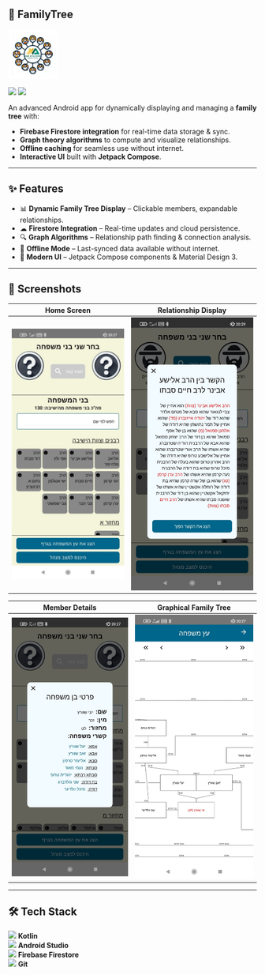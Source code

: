 ## 🌳 FamilyTree  

<img src="https://github.com/yonischwartz/FamilyTree/blob/main/screenshots/ybm_familytree_app_icon.png?raw=true" width="100"/>

[<img src="https://upload.wikimedia.org/wikipedia/commons/7/78/Google_Play_Store_badge_EN.svg" width="150"/>](https://play.google.com/store/apps/details?id=com.yoniSchwartz.YBMTree)
[<img src="https://cdn.jsdelivr.net/gh/devicons/devicon/icons/github/github-original.svg" width="40"/>](https://github.com/yonischwartz/FamilyTree)

An advanced Android app for dynamically displaying and managing a **family tree** with:
- **Firebase Firestore integration** for real-time data storage & sync.
- **Graph theory algorithms** to compute and visualize relationships.
- **Offline caching** for seamless use without internet.
- **Interactive UI** built with **Jetpack Compose**.

---

## ✨ Features

- 📊 **Dynamic Family Tree Display** – Clickable members, expandable relationships.
- ☁ **Firestore Integration** – Real-time updates and cloud persistence.
- 🔍 **Graph Algorithms** – Relationship path finding & connection analysis.
- 📶 **Offline Mode** – Last-synced data available without internet.
- 🎨 **Modern UI** – Jetpack Compose components & Material Design 3.

---

## 📸 Screenshots

| Home Screen | Relationship Display |
|-------------|----------------------|
| ![Home Screen](https://github.com/yonischwartz/FamilyTree/blob/5b696bc07b7674156eada710f4d8cb88e8b048ef/screenshots/Home%20Screen.jpeg?raw=true) | ![Relationship Display](https://github.com/yonischwartz/FamilyTree/blob/5b696bc07b7674156eada710f4d8cb88e8b048ef/screenshots/Relationship%20Display.jpeg?raw=true) |

| Member Details | Graphical Family Tree |
|----------------|-----------------------|
| ![Member Details](https://github.com/yonischwartz/FamilyTree/blob/5b696bc07b7674156eada710f4d8cb88e8b048ef/screenshots/Member%20Details.jpeg?raw=true) | ![Graphical Family Tree](https://github.com/yonischwartz/FamilyTree/blob/5b696bc07b7674156eada710f4d8cb88e8b048ef/screenshots/Graphical%20Family%20Tree.jpeg?raw=true) |

---

## 🛠 Tech Stack

<img src="https://cdn.jsdelivr.net/gh/devicons/devicon/icons/kotlin/kotlin-original.svg" width="30"/> **Kotlin**  
<img src="https://cdn.jsdelivr.net/gh/devicons/devicon/icons/androidstudio/androidstudio-original.svg" width="30"/> **Android Studio**  
<img src="https://cdn.jsdelivr.net/gh/devicons/devicon/icons/firebase/firebase-plain.svg" width="30"/> **Firebase Firestore**  
<img src="https://cdn.jsdelivr.net/gh/devicons/devicon/icons/git/git-original.svg" width="30"/> **Git**  
